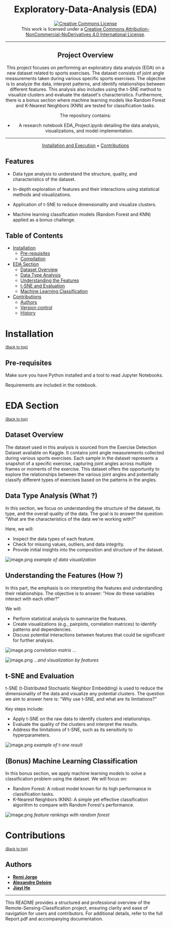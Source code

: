 <div align="center">

# Exploratory-Data-Analysis (EDA)

<a rel="license" href="http://creativecommons.org/licenses/by-nc-nd/4.0/"><img alt="Creative Commons License" style="border-width:0" src="https://i.creativecommons.org/l/by-nc-nd/4.0/88x31.png" /></a><br />This work is licensed under a <a rel="license" href="http://creativecommons.org/licenses/by-nc-nd/4.0/">Creative Commons Attribution-NonCommercial-NoDerivatives 4.0 International License</a>.


---

## **Project Overview**

This project focuses on performing an exploratory data analysis (EDA) on a new dataset related to sports exercises. The dataset consists of joint angle measurements taken during various specific sports exercises. The objective is to analyze the data, interpret patterns, and identify relationships between different features. This analysis also includes using the t-SNE method to visualize clusters and evaluate the dataset's characteristics. Furthermore, there is a bonus section where machine learning models like Random Forest and K-Nearest Neighbors (KNN) are tested for classification tasks.

The repository contains:

 - A research notebook EDA_Project.ipynb detailing the data analysis, visualizations, and model implementation.

---

[Installation and Execution](#installation) •
[Contributions](#contributions)

</div>


## Features

 - Data type analysis to understand the structure, quality, and characteristics of the dataset.

 - In-depth exploration of features and their interactions using statistical methods and visualizations.

 - Application of t-SNE to reduce dimensionality and visualize clusters.

 - Machine learning classification models (Random Forest and KNN) applied as a bonus challenge.

## Table of Contents

- [Installation](#installation)
  - [Pre-requisites](#pre-requisites)
  - [Compilation](#compilation)
- [EDA Section](#eda-section)
  - [Dataset Overview](#dataset-overview)
  - [Data Type Analysis](#data-type-analysis-(what-?))
  - [Understanding the Features](#understanding-the-features-(how-?))
  - [t-SNE and Evaluation](#t-SNE-and-Evaluation)
  - [Machine Learning Classification](#(bonus)-machine-learning-classification)
- [Contributions](#contributions)
  - [Authors](#authors)
  - [Version control](#version-control)
  - [History](#history)

# Installation
<sup>[(Back to top)](#table-of-contents)</sup>

## Pre-requisites

Make sure you have Python installed and a tool to read Jupyter Notebooks.

Requirements are included in the notebook.

# EDA Section
<sup>[(Back to top)](#table-of-contents)</sup>

## Dataset Overview

The dataset used in this analysis is sourced from the Exercise Detection Dataset available on Kaggle. It contains joint angle measurements collected during various sports exercises. Each sample in the dataset represents a snapshot of a specific exercise, capturing joint angles across multiple frames or moments of the exercise. This dataset offers the opportunity to explore the relationships between the various joint angles and potentially classify different types of exercises based on the patterns in the angles.


## Data Type Analysis (What ?)

In this section, we focus on understanding the structure of the dataset, its type, and the overall quality of the data. The goal is to answer the question: "What are the characteristics of the data we're working with?"

Here, we will:

 - Inspect the data types of each feature.
 - Check for missing values, outliers, and data integrity.
 - Provide initial insights into the composition and structure of the dataset.

![image.png](./images/part1.png)
*example of data visualization*

## Understanding the Features (How ?)

In this part, the emphasis is on interpreting the features and understanding their relationships. The objective is to answer: "How do these variables interact with each other?"

We will:

 - Perform statistical analysis to summarize the features.
 - Create visualizations (e.g., pairplots, correlation matrices) to identify patterns and dependencies.
 - Discuss potential interactions between features that could be significant for further analysis.

![image.png](./images/part2_1.png)
*correlation matrix ...*

![image.png](./images/part2_2.png)
*...and visualization by features*

## t-SNE and Evaluation

t-SNE (t-Distributed Stochastic Neighbor Embedding) is used to reduce the dimensionality of the data and visualize any potential clusters. The question we aim to answer here is: "Why use t-SNE, and what are its limitations?"

Key steps include:

 - Apply t-SNE on the raw data to identify clusters and relationships.
 - Evaluate the quality of the clusters and interpret the results.
 - Address the limitations of t-SNE, such as its sensitivity to hyperparameters.

 ![image.png](./images/part3.png)
*example of t-sne result*

## (Bonus) Machine Learning Classification

In this bonus section, we apply machine learning models to solve a classification problem using the dataset. We will focus on:

 - Random Forest: A robust model known for its high performance in classification tasks.
 - K-Nearest Neighbors (KNN): A simple yet effective classification algorithm to compare with Random Forest's performance.

 ![image.png](./images/part4.png)
*feature rankings with random forest*


# Contributions
<sup>[(Back to top)](#table-of-contents)</sup>

## Authors

- [**Remi Jorge**](https://github.com/RemiJorge)
- [**Alexandre Deloire**](https://github.com/alexdeloire)
- [**Jiayi He**](https://github.com/JiayiHE95)

---

This README provides a structured and professional overview of the Remote-Sensing-Classification project, ensuring clarity and ease of navigation for users and contributors. For additional details, refer to the full Report.pdf and accompanying documentation.